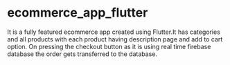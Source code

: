# ecommerce_app_flutter

It is a fully featured ecommerce app created using Flutter.It has categories and all products with each product having description page and add to cart option. On pressing the checkout button as it is using real time firebase database the order gets transferred to the database.
